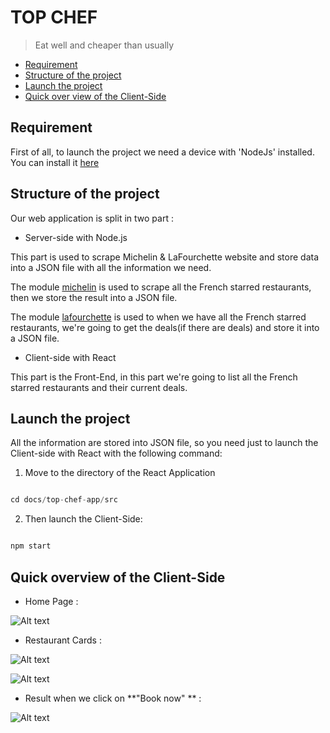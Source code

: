 # TOP CHEF

> Eat well and cheaper than usually

<!-- START doctoc generated TOC please keep comment here to allow auto update -->
<!-- DON'T EDIT THIS SECTION, INSTEAD RE-RUN doctoc TO UPDATE -->

- [Requirement](#requirement)
- [Structure of the project](#structure-of-the-project)
- [Launch the project](#lauch-the-project)
- [Quick over view of the Client-Side](#quick-overview-of-the-client-side)


<!-- END doctoc generated TOC please keep comment here to allow auto update -->

## Requirement

First of all, to launch the project we need a device with 'NodeJs' installed. You can install it [here](https://nodejs.org/en/)

## Structure of the project

Our web application is split in two part :

* Server-side with Node.js

 This part is used to scrape Michelin & LaFourchette website and store data into a JSON file with all the information we need.

 The module [michelin](https://github.com/Rabz-9/top-chef/tree/master/modules/michelin) is used to scrape all the French starred restaurants, then we store the result into a JSON file.

 The module [lafourchette](https://github.com/Rabz-9/top-chef/tree/master/modules/lafourchette) is used to when we have all the French starred restaurants, we're going to get the deals(if there are deals) and store it into a JSON file.

 * Client-side with React

 This part is the Front-End, in this part we're going to list all the French starred restaurants and their current deals.


 ## Launch the project

All the information are stored into JSON file, so you need just to launch the Client-side with React with the following command:  

1. Move to the directory of the React Application
```js

cd docs/top-chef-app/src

```

2. Then launch the Client-Side:
```js

npm start

```

## Quick overview of the Client-Side

* Home Page :

![Alt text](https://github.com/Rabz-9/top-chef/tree/master/img/screen1.png)

* Restaurant Cards :

![Alt text](https://github.com/Rabz-9/top-chef/tree/master/img/screen2.png)

![Alt text](https://github.com/Rabz-9/top-chef/tree/master/img/screen3.png)

* Result when we click on **"Book now" ** :

![Alt text](https://github.com/Rabz-9/top-chef/tree/master/img/screen4.png)
